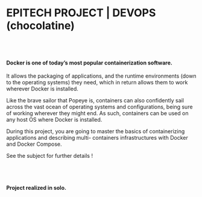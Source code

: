 # EPITECH PROJECT | DEVOPS (chocolatine)
<br> <br/>
#### Docker is one of today’s most popular containerization software.

It allows the packaging of applications, and the runtime environments (down to the operating systems) they need, which in return allows them to work wherever Docker is installed.

Like the brave sailor that Popeye is, containers can also confidently sail across the vast ocean of operating systems and configurations, being sure of working wherever they might end. As such, containers can be used on any host OS where Docker is installed.

During this project, you are going to master the basics of containerizing applications and describing multi- containers infrastructures with Docker and Docker Compose.

See the subject for further details !

<br> <br/>

#### Project realized in solo.
